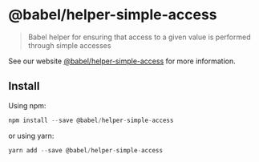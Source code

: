 # @babel/helper-simple-access

> Babel helper for ensuring that access to a given value is performed through simple accesses

See our website [@babel/helper-simple-access](https://new.babeljs.io/docs/en/next/babel-helper-simple-access.html) for more information.

## Install

Using npm:

```js
npm install --save @babel/helper-simple-access
```

or using yarn:

```js
yarn add --save @babel/helper-simple-access
```
